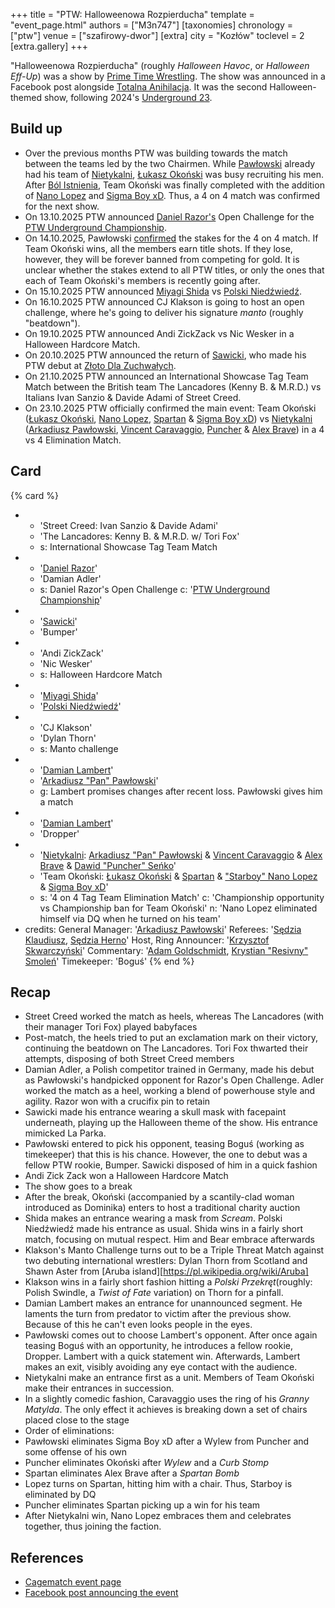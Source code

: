 +++
title = "PTW: Halloweenowa Rozpierducha"
template = "event_page.html"
authors = ["M3n747"]
[taxonomies]
chronology = ["ptw"]
venue = ["szafirowy-dwor"]
[extra]
city = "Kozłów"
toclevel = 2
[extra.gallery]
+++

"Halloweenowa Rozpierducha" (roughly _Halloween Havoc_, or _Halloween Eff-Up_) was a show by [Prime Time Wrestling](@/o/ptw.md). The show was announced in a Facebook post alongside [Totalna Anihilacja](@/e/ptw/2025-11-15-ptw-totalna-anihilacja.md). It was the second Halloween-themed show, following 2024's [Underground 23](@/e/ptw/2024-10-19-ptw-underground-23.md).

## Build up

* Over the previous months PTW was building towards the match between the teams led by the two Chairmen. While [Pawłowski](@/w/pan-pawlowski.md) already had his team of [Nietykalni](@/tt/nietykalni.md), [Łukasz Okoński](@/w/lukasz-okonski.md) was busy recruiting his men. After [Ból Istnienia](@/e/ptw/2025-09-28-ptw-bol-istnienia.md), Team Okoński was finally completed with the addition of [Nano Lopez](@/w/nano-lopez.md) and [Sigma Boy xD](@/w/sigma-boy.md). Thus, a 4 on 4 match was confirmed for the next show.
* On 13.10.2025 PTW announced [Daniel Razor's](@/w/daniel-razor.md) Open Challenge for the [PTW Underground Championship](@/c/ptw-underground-championship.md).
* On 14.10.2025, Pawłowski [confirmed][konfirmacja] the stakes for the 4 on 4 match. If Team Okoński wins, all the members earn title shots. If they lose, however, they will be forever banned from competing for gold. It is unclear whether the stakes extend to all PTW titles, or only the ones that each of Team Okoński's members is recently going after.
* On 15.10.2025 PTW announced [Miyagi Shida](@/w/miyagi-shida.md) vs [Polski Niedźwiedź](@/w/polski-niedzwiedz.md).
* On 16.10.2025 PTW announced CJ Klakson is going to host an open challenge, where he's going to deliver his signature _manto_ (roughly "beatdown").
* On 19.10.2025 PTW announced Andi ZickZack vs Nic Wesker in a Halloween Hardcore Match.
* On 20.10.2025 PTW announced the return of [Sawicki](@/w/sawicki.md), who made his PTW debut at [Złoto Dla Zuchwałych](@/e/ptw/2025-06-28-ptw-zloto-dla-zuchwalych.md).
* On 21.10.2025 PTW announced an International Showcase Tag Team Match between the British team The Lancadores (Kenny B. & M.R.D.) vs Italians Ivan Sanzio & Davide Adami of Street Creed.
* On 23.10.2025 PTW officially confirmed the main event: Team Okoński ([Łukasz Okoński](@/w/lukasz-okonski.md), [Nano Lopez](@/w/nano-lopez.md), [Spartan](@/w/spartan.md) & [Sigma Boy xD](@/w/sigma-boy.md)) vs [Nietykalni](@/tt/nietykalni.md) ([Arkadiusz Pawłowski](@/w/pan-pawlowski.md), [Vincent Caravaggio](@/w/vincent-caravaggio.md), [Puncher](@/w/puncher.md) & [Alex Brave](@/w/alex-brave.md)) in a 4 vs 4 Elimination Match.

## Card

{% card %}
- - 'Street Creed: Ivan Sanzio & Davide Adami'
  - 'The Lancadores: Kenny B. & M.R.D. w/ Tori Fox'
  - s: International Showcase Tag Team Match
- - '[Daniel Razor](@/w/daniel-razor.md)'
  - 'Damian Adler'
  - s: Daniel Razor's Open Challenge
    c: '[PTW Underground Championship](@/c/ptw-underground-championship.md)'
- - '[Sawicki](@/w/sawicki.md)'
  - 'Bumper'
- - 'Andi ZickZack'
  - 'Nic Wesker'
  - s: Halloween Hardcore Match
- - '[Miyagi Shida](@/w/miyagi-shida.md)'
  - '[Polski Niedźwiedź](@/w/polski-niedzwiedz.md)'
- - 'CJ Klakson'
  - 'Dylan Thorn'
  - s: Manto challenge
- - '[Damian Lambert](@/w/damien-rothschild.md)'
  - '[Arkadiusz "Pan" Pawłowski](@/w/pan-pawlowski.md)'
  - g: Lambert promises changes after recent loss. Pawłowski gives him a match
- - '[Damian Lambert](@/w/damien-rothschild.md)'
  - 'Dropper'
- - '[Nietykalni](@/tt/nietykalni.md): [Arkadiusz "Pan" Pawłowski](@/w/pan-pawlowski.md) & [Vincent Caravaggio](@/w/vincent-caravaggio.md) & [Alex Brave](@/w/alex-brave.md) & [Dawid "Puncher" Seńko](@/w/puncher.md)'
  - 'Team Okoński: [Łukasz Okoński](@/w/lukasz-okonski.md) & [Spartan](@/w/spartan.md) & ["Starboy" Nano Lopez](@/w/nano-lopez.md) & [Sigma Boy xD](@/w/sigma-boy.md)'
  - s: '4 on 4 Tag Team Elimination Match'
    c: 'Championship opportunity vs Championship ban for Team Okoński'
    n: 'Nano Lopez eliminated himself via DQ when he turned on his team'
- credits:
    General Manager: '[Arkadiusz Pawłowski](@/w/pan-pawlowski.md)'
    Referees: '[Sędzia Klaudiusz](@/w/sedzia-klaudiusz.md), [Sędzia Herno](@/w/sedzia-herno.md)'
    Host, Ring Announcer: '[Krzysztof Skwarczyński](@/w/krzysztof-skwarczynski.md)'
    Commentary: '[Adam Goldschmidt](@/w/adam-goldschmidt.md), [Krystian "Resivny" Smoleń](@/w/resivny.md)'
    Timekeeper: 'Boguś'
{% end %}

## Recap

* Street Creed worked the match as heels, whereas The Lancadores (with their manager Tori Fox) played babyfaces
* Post-match, the heels tried to put an exclamation mark on their victory, continuing the beatdown on The Lancadores. Tori Fox thwarted their attempts, disposing of both Street Creed members
* Damian Adler, a Polish competitor trained in Germany, made his debut as Pawłowski's handpicked opponent for Razor's Open Challenge. Adler worked the match as a heel, working a blend of powerhouse style and agility. Razor won with a crucifix pin to retain
* Sawicki made his entrance wearing a skull mask with facepaint underneath, playing up the Halloween theme of the show. His entrance mimicked La Parka.
* Pawłowski entered to pick his opponent, teasing Boguś (working as timekeeper) that this is his chance. However, the one to debut was a fellow PTW rookie, Bumper. Sawicki disposed of him in a quick fashion
* Andi Zick Zack won a Halloween Hardcore Match
* The show goes to a break
* After the break, Okoński (accompanied by a scantily-clad woman introduced as Dominika) enters to host a traditional charity auction
* Shida makes an entrance wearing a mask from _Scream_. Polski Niedźwiedź made his entrance as usual. Shida wins in a fairly short match, focusing on mutual respect. Him and Bear embrace afterwards
* Klakson's Manto Challenge turns out to be a Triple Threat Match against two debuting international wrestlers: Dylan Thorn from Scotland and Shawn Aster from [Aruba island][https://pl.wikipedia.org/wiki/Aruba]
* Klakson wins in a fairly short fashion hitting a _Polski Przekręt_(roughly: Polish Swindle, a _Twist of Fate_ variation) on Thorn for a pinfall.
* Damian Lambert makes an entrance for unannounced segment. He laments the turn from predator to victim after the previous show. Because of this he can't even looks people in the eyes.
* Pawłowski comes out to choose Lambert's opponent. After once again teasing Boguś with an opportunity, he introduces a fellow rookie, Dropper. Lambert with a quick statement win. Afterwards, Lambert makes an exit, visibly avoiding any eye contact with the audience.
* Nietykalni make an entrance first as a unit. Members of Team Okoński make their entrances in succession.
* In a slightly comedic fashion, Caravaggio uses the ring of his _Granny Matylda_. The only effect it achieves is breaking down a set of chairs placed close to the stage
* Order of eliminations:
*   Pawłowski eliminates Sigma Boy xD after a Wylew from Puncher and some offense of his own
*   Puncher eliminates Okoński after _Wylew_ and a _Curb Stomp_
*   Spartan eliminates Alex Brave after a _Spartan Bomb_
*   Lopez turns on Spartan, hitting him with a chair. Thus, Starboy is eliminated by DQ
*   Puncher eliminates Spartan picking up a win for his team
* After Nietykalni win, Nano Lopez embraces them and celebrates together, thus joining the faction.

## References

* [Cagematch event page](https://www.cagematch.net/?id=1&nr=435850)
* [Facebook post announcing the event](https://www.facebook.com/photo/?fbid=827086732977304&set=a.136592405360077)

[konfirmacja]: https://www.facebook.com/reel/1184868053698977
[Aruba]: https://pl.wikipedia.org/wiki/Aruba
